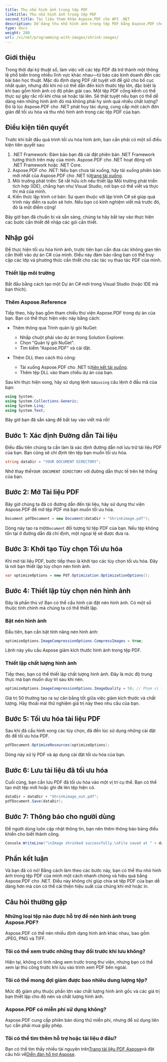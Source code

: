 ```yaml
---
title: Thu nhỏ hình ảnh trong tệp PDF
linktitle: Thu nhỏ hình ảnh trong tệp PDF
second_title: Tài liệu tham khảo Aspose.PDF cho API .NET
description: Dễ dàng thu nhỏ hình ảnh trong tệp PDF bằng Aspose.PDF cho .NET với hướng dẫn từng bước này, đảm bảo kích thước tệp nhỏ hơn nhưng vẫn duy trì chất lượng.
type: docs
weight: 280
url: /vi/net/programming-with-images/shrink-images/
---
```

## Giới thiệu

Trong thời đại kỹ thuật số, làm việc với các tệp PDF đã trở thành một thông lệ phổ biến trong nhiều lĩnh vực khác nhau—từ báo cáo kinh doanh đến các bài báo học thuật. Mặc dù định dạng PDF rất tuyệt vời để giữ cho bố cục nhất quán, nhưng đôi khi nó có thể dẫn đến kích thước tệp lớn, đặc biệt là khi bao gồm hình ảnh có độ phân giải cao. Một tệp PDF cồng kềnh có thể thực sự gây rắc rối khi chia sẻ hoặc tải lên. Sẽ thật tuyệt nếu bạn có thể dễ dàng nén những hình ảnh đó mà không phải hy sinh quá nhiều chất lượng? Đó là lúc Aspose.PDF cho .NET phát huy tác dụng, cung cấp một cách đơn giản để tối ưu hóa và thu nhỏ hình ảnh trong các tệp PDF của bạn. 

## Điều kiện tiên quyết

Trước khi bắt đầu quá trình tối ưu hóa hình ảnh, bạn cần phải có một số điều kiện tiên quyết sau:

1. .NET Framework: Đảm bảo bạn đã cài đặt phiên bản .NET Framework tương thích trên máy của mình. Aspose.PDF cho .NET hoạt động với .NET Framework hoặc .NET Core.
2.  Aspose.PDF cho .NET: Nếu bạn chưa tải xuống, hãy tải xuống phiên bản mới nhất của Aspose.PDF cho .NET từ[trang tải xuống](https://releases.aspose.com/pdf/net/).
3. Môi trường phát triển: Sẽ rất hữu ích nếu thiết lập Môi trường phát triển tích hợp (IDE), chẳng hạn như Visual Studio, nơi bạn có thể viết và thực thi mã của mình.
4. Kiến thức lập trình cơ bản: Sự quen thuộc với lập trình C# sẽ giúp quá trình này diễn ra suôn sẻ hơn. Nếu bạn có kinh nghiệm viết mã trước đó, đó là một điểm cộng!

Bây giờ bạn đã chuẩn bị và sẵn sàng, chúng ta hãy bắt tay vào thực hiện các bước cần thiết để nhập các gói cần thiết.

## Nhập gói

Để thực hiện tối ưu hóa hình ảnh, trước tiên bạn cần đưa các không gian tên cần thiết vào dự án C# của mình. Điều này đảm bảo rằng bạn có thể truy cập các lớp và phương thức cần thiết cho các tác vụ thao tác PDF của mình.

### Thiết lập môi trường

Bắt đầu bằng cách tạo một Dự án C# mới trong Visual Studio (hoặc IDE mà bạn thích).

### Thêm Aspose.Reference

Tiếp theo, hãy bao gồm tham chiếu thư viện Aspose.PDF trong dự án của bạn. Bạn có thể thực hiện việc này bằng cách:

- Thêm thông qua Trình quản lý gói NuGet:
  - Nhấp chuột phải vào dự án trong Solution Explorer.
  - Chọn "Quản lý gói NuGet".
  - Tìm kiếm "Aspose.PDF" và cài đặt.

- Thêm DLL theo cách thủ công:
  - Tải xuống Aspose.PDF cho .NET từ[liên kết tải xuống](https://releases.aspose.com/pdf/net/).
  - Thêm tệp DLL vào tham chiếu dự án của bạn.

 Sau khi thực hiện xong, hãy sử dụng lệnh sau`using` câu lệnh ở đầu mã của bạn:

```csharp
using System;
using System.Collections.Generic;
using System.Linq;
using System.Text;
```

Bây giờ bạn đã sẵn sàng để bắt tay vào viết mã rồi!

## Bước 1: Xác định Đường dẫn Tài liệu

Điều đầu tiên chúng ta cần làm là xác định đường dẫn nơi lưu trữ tài liệu PDF của bạn. Bạn cũng sẽ chỉ định tên tệp bạn muốn tối ưu hóa.

```csharp
string dataDir = "YOUR DOCUMENT DIRECTORY"; 
```

 Nhớ thay thế`YOUR DOCUMENT DIRECTORY` với đường dẫn thực tế trên hệ thống của bạn.

## Bước 2: Mở Tài liệu PDF

Bây giờ chúng ta đã có đường dẫn đến tài liệu, hãy sử dụng thư viện Aspose.PDF để mở tệp PDF mà bạn muốn tối ưu hóa.

```csharp
Document pdfDocument = new Document(dataDir + "Shrinkimage.pdf");
```

 Dòng này tạo ra một`Document` đối tượng từ tệp PDF của bạn. Nếu tệp không tồn tại ở đường dẫn đã chỉ định, một ngoại lệ sẽ được đưa ra.

## Bước 3: Khởi tạo Tùy chọn Tối ưu hóa

Khi mở tài liệu PDF, bước tiếp theo là khởi tạo các tùy chọn tối ưu hóa. Đây là nơi bạn thiết lập tùy chọn nén hình ảnh.

```csharp
var optimizeOptions = new Pdf.Optimization.OptimizationOptions();
```

## Bước 4: Thiết lập tùy chọn nén hình ảnh

Đây là phần thú vị! Bạn có thể cấu hình cài đặt nén hình ảnh. Có một số thuộc tính chính mà chúng ta có thể thiết lập.

### Bật nén hình ảnh

Đầu tiên, bạn cần bật tính năng nén hình ảnh:

```csharp
optimizeOptions.ImageCompressionOptions.CompressImages = true;
```

Lệnh này yêu cầu Aspose giảm kích thước hình ảnh trong tệp PDF.

### Thiết lập chất lượng hình ảnh

Tiếp theo, bạn có thể thiết lập chất lượng hình ảnh. Đây là mức độ trung thực mà bạn muốn duy trì sau khi nén.

```csharp
optimizeOptions.ImageCompressionOptions.ImageQuality = 50; // Phạm vi từ 0 đến 100
```

Giá trị 50 thường tạo ra sự cân bằng tốt giữa việc giảm kích thước và chất lượng. Hãy thoải mái thử nghiệm giá trị này theo nhu cầu của bạn.

## Bước 5: Tối ưu hóa tài liệu PDF

Sau khi đã cấu hình xong các tùy chọn, đã đến lúc sử dụng những cài đặt đó để tối ưu hóa PDF.

```csharp
pdfDocument.OptimizeResources(optimizeOptions);
```

Dòng này xử lý PDF và áp dụng cài đặt tối ưu hóa của bạn.

## Bước 6: Lưu tài liệu đã tối ưu hóa

Cuối cùng, bạn cần lưu PDF đã tối ưu hóa vào một vị trí cụ thể. Bạn có thể tạo một tệp mới hoặc ghi đè lên tệp hiện có.

```csharp
dataDir = dataDir + "Shrinkimage_out.pdf"; 
pdfDocument.Save(dataDir);
```

## Bước 7: Thông báo cho người dùng

Để người dùng luôn cập nhật thông tin, bạn nên thêm thông báo bảng điều khiển cho biết thành công.

```csharp
Console.WriteLine("\nImage shrinked successfully.\nFile saved at " + dataDir);
```

## Phần kết luận

Và bạn đã có nó! Bằng cách làm theo các bước này, bạn có thể thu nhỏ hình ảnh trong tệp PDF của mình một cách nhanh chóng và hiệu quả bằng Aspose.PDF cho .NET. Điều này không chỉ giúp chia sẻ tệp PDF của bạn dễ dàng hơn mà còn có thể cải thiện hiệu suất của chúng khi mở hoặc in.

## Câu hỏi thường gặp

### Những loại tệp nào được hỗ trợ để nén hình ảnh trong Aspose.PDF?  
Aspose.PDF có thể nén nhiều định dạng hình ảnh khác nhau, bao gồm JPEG, PNG và TIFF.

### Tôi có thể xem trước những thay đổi trước khi lưu không?  
Hiện tại, không có tính năng xem trước trong thư viện, nhưng bạn có thể xem lại thủ công trước khi lưu vào trình xem PDF bên ngoài.

### Tôi có thể mong đợi giảm được bao nhiêu dung lượng tệp?  
Mức độ giảm phụ thuộc phần lớn vào chất lượng hình ảnh gốc và các giá trị bạn thiết lập cho độ nén và chất lượng hình ảnh.

### Aspose.PDF có miễn phí sử dụng không?  
Aspose.PDF cung cấp phiên bản dùng thử miễn phí, nhưng để sử dụng liên tục cần phải mua giấy phép.

### Tôi có thể tìm thêm hỗ trợ hoặc tài liệu ở đâu?  
 Bạn có thể tìm thấy nhiều tài nguyên trên[Trang tài liệu PDF Aspose](https://reference.aspose.com/pdf/net/)và đặt câu hỏi về[Diễn đàn hỗ trợ Aspose](https://forum.aspose.com/c/pdf/10).